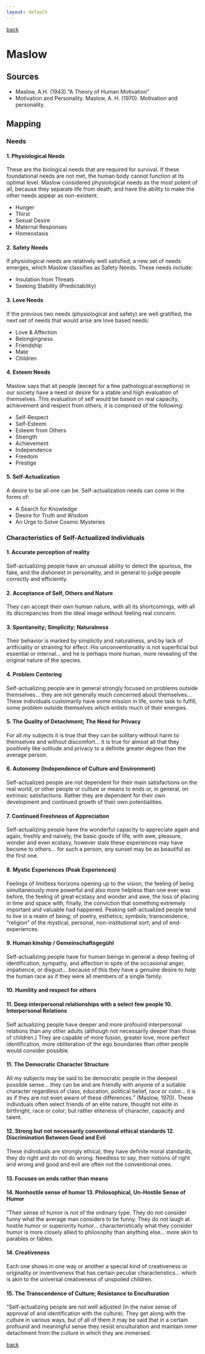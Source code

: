 ```yaml
---
layout: default
---
```

[back](../)

# Maslow

## Sources

- Maslow, A.H. (1943).“A Theory of Human Motivation”
- Motivation and Personality. Maslow, A. H. (1970). Motivation and personality.

## Mapping


### Needs

#### 1. Physiological Needs
These are the biological needs that are required for survival. If these foundational needs are not met, the human body cannot function at its optimal level. Maslow considered physiological needs as the most potent of all, because they separate life from death, and have the ability to make the other needs appear as non-existent.

- Hunger
- Thirst
- Sexual Desire
- Maternal Responses
- Homeostasis

#### 2. Safety Needs
If physiological needs are relatively well satisfied, a new set of needs emerges, which Maslow classifies as Safety Needs. These needs include:

- Insulation from Threats
- Seeking Stability (Predictability)

#### 3. Love Needs
If the previous two needs (physiological and safety) are well gratified, the next set of needs that would arise are love based needs:

- Love & Affection
- Belongingness
- Friendship
- Mate
- Children

#### 4. Esteem Needs
Maslow says that all people (except for a few pathological exceptions) in our society have a need or desire for a stable and high evaluation of themselves. This evaluation of self would be based on real capacity, achievement and respect from others, it is comprised of the following:

- Self-Respect
- Self-Esteem
- Esteem from Others
- Strength
- Achievement
- Independence
- Freedom
- Prestige

#### 5. Self-Actualization
A desire to be all one can be. Self-actualization needs can come in the forms of:

- A Search for Knowledge
- Desire for Truth and Wisdom
- An Urge to Solve Cosmic Mysteries

### Characteristics of Self-Actualized Individuals


#### 1. Accurate perception of reality
Self-actualizing people have an unusual ability to detect the spurious, the fake, and the dishonest in personality, and in general to judge people correctly and efficiently.

#### 2. Acceptance of Self, Others and Nature
They can accept their own human nature, with all its shortcomings, with all its discrepancies from the ideal image without feeling real concern.

#### 3. Spontaneity; Simplicity; Naturalness 
Their behavior is marked by simplicity and naturalness, and by lack of artificiality or straining for effect. His unconventionality is not superficial but essential or internal… and he is perhaps more human, more revealing of the original nature of the species.

#### 4. Problem Centering
Self-actualizing people are in general strongly focused on problems outside themselves… they are not generally much concerned about themselves… These individuals customarily have some mission in life, some task to fulfill, some problem outside themselves which enlists much of their energies.

#### 5. The Quality of Detachment; The Need for Privacy
For all my subjects it is true that they can be solitary without harm to themselves and without discomfort… it is true for almost all that they positively like solitude and privacy to a definite greater degree than the average person.

#### 6. Autonomy (Independence of Culture and Environment) 
Self-actualized people are not dependent for their main satisfactions on the real world, or other people or culture or means to ends or, in general, on extrinsic satisfactions. Rather they are dependent for their own development and continued growth of their own potentialities.

#### 7. Continued Freshness of Appreciation
Self-actualizing people have the wonderful capacity to appreciate again and again, freshly and naively, the basic goods of life, with awe, pleasure, wonder and even ecstasy, however stale these experiences may have become to others… for such a person, any sunset may be as beautiful as the first one.

#### 8. Mystic Experiences (Peak Experiences)
Feelings of limitless horizons opening up to the vision, the feeling of being simultaneously more powerful and also more helpless than one ever was before, the feeling of great ecstasy and wonder and awe, the loss of placing in time and space with, finally, the conviction that something extremely important and valuable had happened.
Peaking self-actualized people tend to live in a realm of being; of poetry, esthetics; symbols; transcendence, “religion” of the mystical, personal, non-institutional sort; and of end-experiences.

#### 9. Human kinship / Gemeinschaftsgegühl 
Self-actualizing people have for human beings in general a deep feeling of identification, sympathy, and affection in spite of the occasional anger, impatience, or disgust… because of this they have a genuine desire to help the human race as if they were all members of a single family.

#### 10. Humility and respect for others

#### 11. Deep interpersonal relationships with a select few people 10. Interpersonal Relations
Self actualizing people have deeper and more profound interpersonal relations than any other adults (although not necessarily deeper than those of children.) They are capable of more fusion, greater love, more perfect identification, more obliteration of the ego boundaries than other people would consider possible.

#### 11. The Democratic Character Structure 
All my subjects may be said to be democratic people in the deepest possible sense… they can be and are friendly with anyone of a suitable character regardless of class, education, political belief, race or color… it is as if they are not even aware of these differences.” (Maslow, 1970). These individuals often select friends of an elite nature, thought not elite in birthright, race or color; but rather eliteness of character, capacity and talent.

#### 12. Strong but not necessarily conventional ethical standards 12. Discrimination Between Good and Evil
These individuals are strongly ethical, they have definite moral standards, they do right and do not do wrong. Needless to say, their notions of right and wrong and good and evil are often not the conventional ones.

#### 13. Focuses on ends rather than means

#### 14. Nonhostile sense of humor 13. Philosophical, Un-Hostile Sense of Humor
“Their sense of humor is not of the ordinary type. They do not consider funny what the average man considers to be funny. They do not laugh at hostile humor or superiority humor… characteristically what they consider humor is more closely allied to philosophy than anything else… more akin to parables or fables.

#### 14. Creativeness 
Each one shows in one way or another a special kind of creativeness or originality or inventiveness that has certain peculiar characteristics… which is akin to the universal creativeness of unspoiled children.

#### 15. The Transcendence of Culture; Resistance to Enculturation
“Self-actualizing people are not well adjusted (in the naive sense of approval of and identification with the culture). They get along with the culture in various ways, but of all of them it may be said that in a certain profound and meaningful sense they resist enculturation and maintain inner detachment from the culture in which they are immersed.


[back](../)